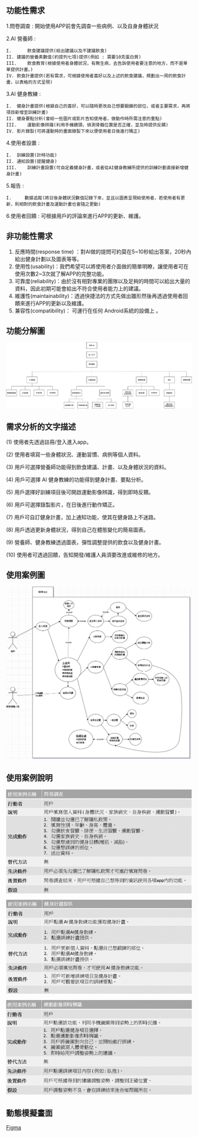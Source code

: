 ## **功能性需求**

1.問卷調查 : 開始使用APP前會先調查一些病例、以及自身身體狀況

2.AI 營養師 : 

    I.      飲食建議提供(給出建議以及不建議飲食)
    II.	建議的營養素數值(約提列七項)提供(例如 : 需要10克蛋白質)
    III.	飲食教育(根據使用者身體狀況，有無生病，去告訴使用者要注意的地方，而不是單單提供計畫。)
    IV.	飲食計畫提供(若有需求，可根據使用者喜好以及上述的飲食建議，規劃出一周的飲食計畫，以表格的方式呈現)
    
3.AI 健身教練 :

    I.	健身計畫提供(根據自己的喜好，可以隨時更改自己想要鍛鍊的部位，或者主要需求，再將項目新增至訓練計畫)
    II.	健身要點分析(會給一些圖片或影片告知使用者，做動作時所需注意的重點)
    III.	運動影像辨識(利用手機鏡頭，偵測骨骼位置是否正確，並及時提供反饋)
    IV.	影片錄製(可將運動時的畫面錄製下來以便使用者日後進行矯正)
    
4.使用者設置 : 

    I.	訓練設置(計時功能)
    II.	通知設置(提醒健身)
    III.	訓練計畫設置(可自定義健身計畫，或者從AI健身教練所提供的訓練計劃直接新增健身計畫)
5.報告 : 

    I.     數據追蹤(將日後身體狀況數值記錄下來，並且以圖表呈現給使用者，若使用者有更新，則相對的飲食計畫及運動計畫也會隨之更動)
    
6.使用者回饋 : 可根據用戶的評論來進行APP的更新、維護。
    

## **非功能性需求**

1.	反應時間(response time) ：對AI做的提問可約莫在5~10秒給出答案，20秒內給出健身計劃以及圖表等等。 
2.	使用性(usability)：我們希望可以將使用者介面做的簡單明瞭，讓使用者可在使用次數2~3次就了解APP的完整功能。 
3.	可靠度(reliability)：由於沒有相對專業的團隊以及足夠的時間可以給出大量的資料，因此初期可能會給出不符合使用者能力上的建議。 
4.	維護性(maintainability)：透過快捷法的方式先做出雛形然後再透過使用者回饋來進行APP的更新以及維護。
5.	兼容性(compatibility)： 可運行在任何 Android系統的設備上 。

## **功能分解圖**
![功能分解圖](功能分解圖.jpg)

## **需求分析的文字描述**

(1) 使用者先透過註冊/登入進入app。

(2) 使用者填寫一些身體狀況、運動習慣、病例等個人資料。

(3) 用戶可選擇營養師功能得到飲食建議、計畫、以及身體狀況的資料。

(4) 用戶可選擇 AI 健身教練的功能得到健身計畫、要點分析。

(5) 用戶選擇好訓練項目後可開啟運動影像辨識，得到即時反饋。

(6) 用戶可選擇錄製影片，在日後進行動作矯正。

(7) 用戶可自訂健身計畫，加上通知功能，使其在健身路上不迷路。

(8) 用戶透過更新身體狀況，得到自己在體態變化的簡易圖表。

(9) 營養師、健身教練透過圖表，彈性調整提供的飲食以及健身計畫。

(10) 使用者可透過回饋，告知開發/維護人員須要改進或維修的地方。

## **使用案例圖**
![使用案例圖](使用案例圖.png)


## **使用案例說明**

![問卷調查](使用案例1.png)

![健身計畫提供](使用案例2.png)

![運動影像即時辨識](使用案例3.png)

## **動態模擬畫面**

[Figma]([https://www.gdrider.com/?lang=zh-TW](https://www.figma.com/file/yiksYpfSofptuOrKw1x20b/%E5%81%A5%E8%BA%ABAPP?type=design&t=QyYsTb2B4kTW2TF9-6)https://www.figma.com/file/yiksYpfSofptuOrKw1x20b/%E5%81%A5%E8%BA%ABAPP?type=design&t=QyYsTb2B4kTW2TF9-6)
